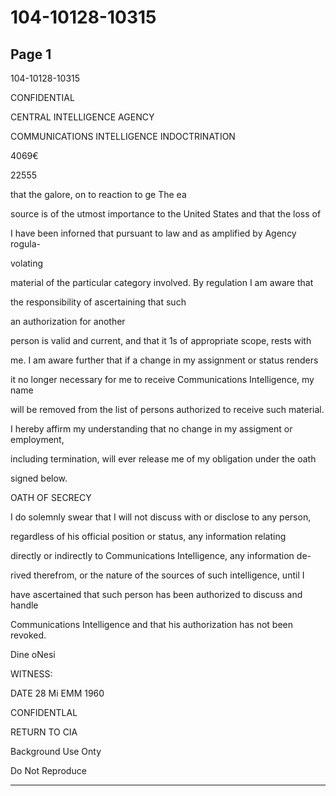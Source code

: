 # 104-10128-10315

## Page 1

104-10128-10315

CONFIDENTIAL

CENTRAL INTELLIGENCE AGENCY

COMMUNICATIONS INTELLIGENCE INDOCTRINATION

4069€

22555

that the galore, on to reaction to ge The ea

source is of the utmost importance to the United States and that the loss of

I have been inforned that pursuant to law and as amplified by Agency rogula-

volating

material of the particular category involved. By regulation I am aware that

the responsibility of ascertaining that such

an authorization for another

person is valid and current, and that it 1s of appropriate scope, rests with

me. I am aware further that if a change in my assignment or status renders

it no longer necessary for me to receive Communications Intelligence, my name

will be removed from the list of persons authorized to receive such material.

I hereby affirm my understanding that no change in my assigment or employment,

including termination, will ever release me of my obligation under the oath

signed below.

OATH OF SECRECY

I do solemnly swear that I will not discuss with or disclose to any person,

regardless of his official position or status, any information relating

directly or indirectly to Communications Intelligence, any information de-

rived therefrom, or the nature of the sources of such intelligence, until I

have ascertained that such person has been authorized to discuss and handle

Communications Intelligence and that his authorization has not been revoked.

Dine oNesi

WITNESS:

DATE 28 Mi EMM 1960

CONFIDENTLAL

RETURN TO CIA

Background Use Onty

Do Not Reproduce

---

